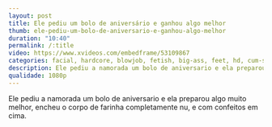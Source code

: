 ```yaml
---
layout: post
title: Ele pediu um bolo de aniversário e ganhou algo melhor
thumb: ele-pediu-um-bolo-de-aniversario-e-ganhou-algo-melhor
duration: "10:40"
permalink: /:title
video: https://www.xvideos.com/embedframe/53109867
categories: facial, hardcore, blowjob, fetish, big-ass, feet, hd, cum-shotbig-cock
description: Ele pediu a namorada um bolo de aniversario e ela preparou algo muito melhor, encheu o corpo de farinha completamente nu, e com confeitos em cima.
qualidade: 1080p
---
```

Ele pediu a namorada um bolo de aniversario e ela preparou algo muito melhor, encheu o corpo de farinha completamente nu, e com confeitos em cima.